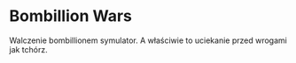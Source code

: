  # Bombillion Wars
Walczenie bombillionem symulator. A właściwie to uciekanie przed wrogami jak tchórz.
